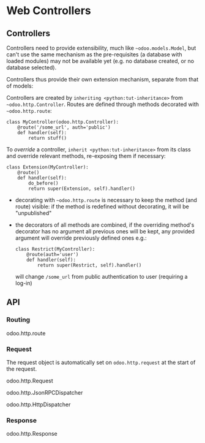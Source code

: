 # Web Controllers

## Controllers

Controllers need to provide extensibility, much like
`~odoo.models.Model`, but can't use the same mechanism as the
pre-requisites (a database with loaded modules) may not be available yet
(e.g. no database created, or no database selected).

Controllers thus provide their own extension mechanism, separate from
that of models:

Controllers are created by `inheriting <python:tut-inheritance>` from
`~odoo.http.Controller`. Routes are defined through methods decorated
with `~odoo.http.route`:

    class MyController(odoo.http.Controller):
        @route('/some_url', auth='public')
        def handler(self):
            return stuff()

To *override* a controller, `inherit <python:tut-inheritance>` from its
class and override relevant methods, re-exposing them if necessary:

    class Extension(MyController):
        @route()
        def handler(self):
            do_before()
            return super(Extension, self).handler()

- decorating with `~odoo.http.route` is necessary to keep the method
  (and route) visible: if the method is redefined without decorating, it
  will be "unpublished"

- the decorators of all methods are combined, if the overriding method's
  decorator has no argument all previous ones will be kept, any provided
  argument will override previously defined ones e.g.:

      class Restrict(MyController):
          @route(auth='user')
          def handler(self):
              return super(Restrict, self).handler()

  will change `/some_url` from public authentication to user (requiring
  a log-in)

## API

### Routing

<div class="autodecorator">

odoo.http.route

</div>

### Request

The request object is automatically set on `odoo.http.request` at the
start of the request.

<div class="autoclass" members="" member-order="bysource">

odoo.http.Request

</div>

<div class="autoclass" members="" member-order="bysource">

odoo.http.JsonRPCDispatcher

</div>

<div class="autoclass" members="" member-order="bysource">

odoo.http.HttpDispatcher

</div>

### Response

<div class="autoclass" members="" member-order="bysource">

odoo.http.Response

</div>
